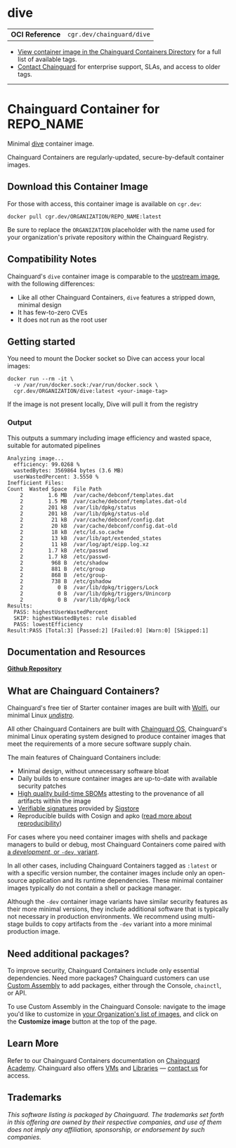 <!--monopod:start-->
# dive
| | |
| - | - |
| **OCI Reference** | `cgr.dev/chainguard/dive` |


* [View container image in the Chainguard Containers Directory](https://images.chainguard.dev/directory/image/dive/versions) for a full list of available tags.
* [Contact Chainguard](https://www.chainguard.dev/contact?utm_source=readmes) for enterprise support, SLAs, and access to older tags.

---
<!--monopod:end-->

<!--overview:start-->
# Chainguard Container for REPO_NAME

Minimal [dive](https://github.com/wagoodman/dive) container image.

Chainguard Containers are regularly-updated, secure-by-default container images.
<!--overview:end-->

<!--getting:start-->
## Download this Container Image
For those with access, this container image is available on `cgr.dev`:

```
docker pull cgr.dev/ORGANIZATION/REPO_NAME:latest
```

Be sure to replace the `ORGANIZATION` placeholder with the name used for your organization's private repository within the Chainguard Registry.
<!--getting:end-->

<!--body:start-->
## Compatibility Notes

Chainguard's `dive` container image is comparable to the [upstream image](https://github.com/wagoodman/dive), with the following differences:

* Like all other Chainguard Containers, `dive` features a stripped down, minimal design
* It has few-to-zero CVEs
* It does not run as the root user

## Getting started

You need to mount the Docker socket so Dive can access your local images:
```
docker run --rm -it \
  -v /var/run/docker.sock:/var/run/docker.sock \
  cgr.dev/ORGANIZATION/dive:latest <your-image-tag>
```

If the image is not present locally, Dive will pull it from the registry

### Output
This outputs a summary including image efficiency and wasted space, suitable for automated pipelines
```
Analyzing image...
  efficiency: 99.0268 %
  wastedBytes: 3569864 bytes (3.6 MB)
  userWastedPercent: 3.5550 %
Inefficient Files:
Count  Wasted Space  File Path
    2        1.6 MB  /var/cache/debconf/templates.dat
    2        1.5 MB  /var/cache/debconf/templates.dat-old
    2        201 kB  /var/lib/dpkg/status
    2        201 kB  /var/lib/dpkg/status-old
    2         21 kB  /var/cache/debconf/config.dat
    2         20 kB  /var/cache/debconf/config.dat-old
    2         18 kB  /etc/ld.so.cache
    2         13 kB  /var/lib/apt/extended_states
    2         11 kB  /var/log/apt/eipp.log.xz
    2        1.7 kB  /etc/passwd
    2        1.7 kB  /etc/passwd-
    2         968 B  /etc/shadow
    2         881 B  /etc/group
    2         868 B  /etc/group-
    2         738 B  /etc/gshadow
    2           0 B  /var/lib/dpkg/triggers/Lock
    2           0 B  /var/lib/dpkg/triggers/Unincorp
    2           0 B  /var/lib/dpkg/lock
Results:
  PASS: highestUserWastedPercent
  SKIP: highestWastedBytes: rule disabled
  PASS: lowestEfficiency
Result:PASS [Total:3] [Passed:2] [Failed:0] [Warn:0] [Skipped:1]
```

## Documentation and Resources
**[Github Repository](https://github.com/wagoodman/dive)**

<!--body:end-->

## What are Chainguard Containers?

Chainguard's free tier of Starter container images are built with [Wolfi](https://edu.chainguard.dev/open-source/wolfi/overview?utm_source=readmes), our minimal Linux _[undistro](https://edu.chainguard.dev/open-source/wolfi/overview/#why-undistro)_.

All other Chainguard Containers are built with [Chainguard OS](https://edu.chainguard.dev/chainguard/chainguard-os/overview/?utm_source=readmes), Chainguard's minimal Linux operating system designed to produce container images that meet the requirements of a more secure software supply chain.

The main features of Chainguard Containers include:

* Minimal design, without unnecessary software bloat
* Daily builds to ensure container images are up-to-date with available security patches
* [High quality build-time SBOMs](https://edu.chainguard.dev/chainguard/chainguard-images/working-with-images/retrieve-image-sboms/?utm_source=readmes) attesting to the provenance of all artifacts within the image
* [Verifiable signatures](https://edu.chainguard.dev/chainguard/chainguard-images/working-with-images/retrieve-image-sboms/) provided by [Sigstore](https://edu.chainguard.dev/open-source/sigstore/cosign/an-introduction-to-cosign/?utm_source=readmes)
* Reproducible builds with Cosign and apko ([read more about reproducibility](https://www.chainguard.dev/unchained/reproducing-chainguards-reproducible-image-builds?utm_source=readmes))

For cases where you need container images with shells and package managers to build or debug, most Chainguard Containers come paired with [a *development*, or `-dev`, variant](https://edu.chainguard.dev/chainguard/chainguard-images/about/differences-development-production/).

In all other cases, including Chainguard Containers tagged as `:latest` or with a specific version number, the container images include only an open-source application and its runtime dependencies. These minimal container images typically do not contain a shell or package manager.

Although the `-dev` container image variants have similar security features as their more minimal versions, they include additional software that is typically not necessary in production environments. We recommend using multi-stage builds to copy artifacts from the `-dev` variant into a more minimal production image.

## Need additional packages?

To improve security, Chainguard Containers include only essential dependencies. Need more packages? Chainguard customers can use [Custom Assembly](https://edu.chainguard.dev/chainguard/chainguard-images/features/ca-docs/custom-assembly/) to add packages, either through the Console, `chainctl`, or API.

To use Custom Assembly in the Chainguard Console: navigate to the image you'd like to customize in [your Organization's list of images](https://console.chainguard.dev/images/organization), and click on the **Customize image** button at the top of the page.

## Learn More

Refer to our Chainguard Containers documentation on [Chainguard Academy](https://edu.chainguard.dev/?utm_source=readmes). Chainguard also offers [VMs](https://www.chainguard.dev/vms?utm_source=readmes) and [Libraries](https://www.chainguard.dev/libraries?utm_source=readmes) — [contact us](https://www.chainguard.dev/contact?utm_source=readmes) for access.
 

## Trademarks

_This software listing is packaged by Chainguard. The trademarks set forth in this offering are owned by their respective companies, and use of them does not imply any affiliation, sponsorship, or endorsement by such companies._